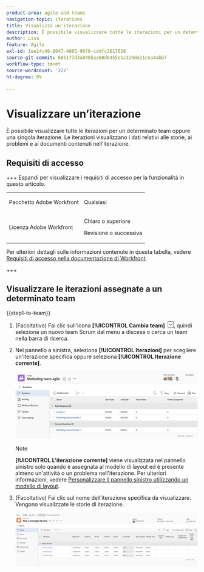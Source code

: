 ```yaml
---
product-area: agile-and-teams
navigation-topic: iterations
title: Visualizza un'iterazione
description: È possibile visualizzare tutte le iterazioni per un determinato team oppure una singola iterazione. Le iterazioni visualizzano i dati relativi alle storie, ai problemi e ai documenti contenuti nell'iterazione.
author: Lisa
feature: Agile
exl-id: 1ee14c40-8047-4885-96f0-cddfc2617028
source-git-commit: 685177d3a8485aa60d8455e1c329de21cea4abb7
workflow-type: tm+mt
source-wordcount: '222'
ht-degree: 0%

---
```


# Visualizzare un’iterazione

È possibile visualizzare tutte le iterazioni per un determinato team oppure una singola iterazione. Le iterazioni visualizzano i dati relativi alle storie, ai problemi e ai documenti contenuti nell&#39;iterazione.

## Requisiti di accesso

+++ Espandi per visualizzare i requisiti di accesso per la funzionalità in questo articolo.

<table style="table-layout:auto"> 
 <col> 
 </col> 
 <col> 
 </col> 
 <tbody> 
  <tr> 
   <td role="rowheader">Pacchetto Adobe Workfront</td> 
   <td> <p>Qualsiasi</p> </td> 
  </tr> 
  <tr> 
   <td role="rowheader">Licenza Adobe Workfront</td> 
   <td> <p>Chiaro o superiore</p> 
   <p>Revisione o successiva</p> </td> 
  </tr>
 </tbody> 
</table>

Per ulteriori dettagli sulle informazioni contenute in questa tabella, vedere [Requisiti di accesso nella documentazione di Workfront](/help/quicksilver/administration-and-setup/add-users/access-levels-and-object-permissions/access-level-requirements-in-documentation.md).

+++

## Visualizzare le iterazioni assegnate a un determinato team

{{step1-to-team}}

1. (Facoltativo) Fai clic sull&#39;icona **[!UICONTROL Cambia team]** ![Cambia team](assets/switch-team-icon.png), quindi seleziona un nuovo team Scrum dal menu a discesa o cerca un team nella barra di ricerca.

1. Nel pannello a sinistra, seleziona **[!UICONTROL Iterazioni]** per scegliere un&#39;iterazione specifica oppure seleziona **[!UICONTROL Iterazione corrente]**.

   ![Elenco iterazioni](assets/view-iteration-list.png)

   >[!NOTE]
   >
   >**[!UICONTROL L&#39;iterazione corrente]** viene visualizzata nel pannello sinistro solo quando è assegnata al modello di layout ed è presente almeno un&#39;attività o un problema nell&#39;iterazione. Per ulteriori informazioni, vedere [Personalizzare il pannello sinistro utilizzando un modello di layout](/help/quicksilver/administration-and-setup/customize-workfront/use-layout-templates/customize-left-panel.md).


1. (Facoltativo) Fai clic sul nome dell’iterazione specifica da visualizzare.
Vengono visualizzate le storie di iterazione.

   ![[!UICONTROL Storie nell&#39;iterazione]](assets/iteration-stories-list.png)
